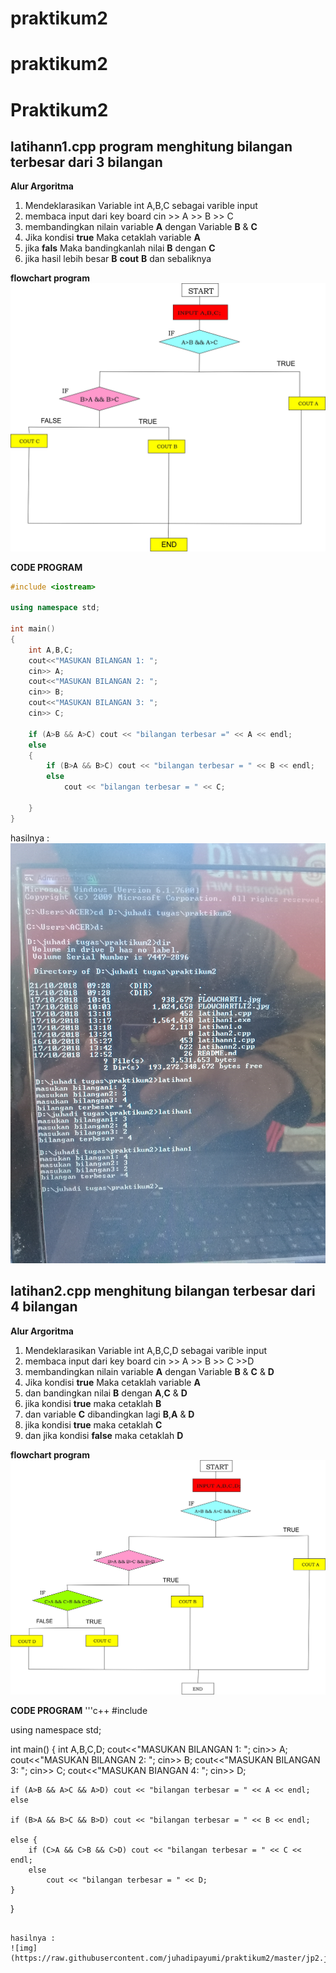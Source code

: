 # praktikum2
# praktikum2
# Praktikum2

## latihann1.cpp program menghitung bilangan terbesar dari 3 bilangan

**Alur Argoritma**
1. Mendeklarasikan Variable int A,B,C sebagai varible input
2. membaca input dari key board  cin >> A >> B >> C
4. membandingkan nilain variable **A** dengan Variable **B** & **C**
5. Jika kondisi **true** Maka cetaklah variable **A**
6. jika **fals** Maka bandingkanlah nilai **B** dengan **C**
7. jika hasil lebih besar **B** **cout** **B** dan sebaliknya

**flowchart program**
![flowchart](https://raw.githubusercontent.com/juhadipayumi/praktikum2/master/FLOWCHART1.jpg)

**CODE PROGRAM**
```c++
#include <iostream>

using namespace std;

int main()
{
    int A,B,C;
    cout<<"MASUKAN BILANGAN 1: ";
    cin>> A;
    cout<<"MASUKAN BILANGAN 2: ";
    cin>> B;
    cout<<"MASUKAN BILANGAN 3: ";
    cin>> C;

    if (A>B && A>C) cout << "bilangan terbesar =" << A << endl;
    else
    {
        if (B>A && B>C) cout << "bilangan terbesar = " << B << endl;
        else
            cout << "bilangan terbesar = " << C;

    }
}
```

hasilnya :
![img](https://raw.githubusercontent.com/juhadipayumi/praktikum2/master/jp.jpg)


## latihan2.cpp menghitung bilangan terbesar dari 4 bilangan

**Alur Argoritma**
1. Mendeklarasikan Variable int A,B,C,D sebagai varible input
2. membaca input dari key board  cin >> A >> B >> C >>D
4. membandingkan nilain variable **A** dengan Variable **B** & **C** & **D**
5. Jika kondisi **true** Maka cetaklah variable **A**
6. dan bandingkan nilai  **B** dengan **A**,**C** & **D**
7. jika kondisi **true** maka cetaklah  **B**
8. dan variable **C** dibandingkan lagi **B**,**A** & **D**
9. jika kondisi **true** maka cetaklah **C** 
10. dan jika kondisi **false** maka cetaklah **D**

**flowchart program**
![flowchart](https://raw.githubusercontent.com/juhadipayumi/praktikum2/master/FLOWCHARTLT2.jpg)
  
**CODE PROGRAM**
'''c++
#include <iostream>

using namespace std;

int main()
{
    int A,B,C,D;
    cout<<"MASUKAN BILANGAN 1: ";
    cin>> A;
    cout<<"MASUKAN BILANGAN 2: ";
    cin>> B;
    cout<<"MASUKAN BILANGAN 3: ";
    cin>> C;
    cout<<"MASUKAN BIANGAN 4: ";
    cin>> D;

    if (A>B && A>C && A>D) cout << "bilangan terbesar = " << A << endl;
    else

    if (B>A && B>C && B>D) cout << "bilangan terbesar = " << B << endl;

    else {
        if (C>A && C>B && C>D) cout << "bilangan terbesar = " << C << endl;
        else
            cout << "bilangan terbesar = " << D;
    }
}

```

hasilnya :
![img](https://raw.githubusercontent.com/juhadipayumi/praktikum2/master/jp2.jpg)

